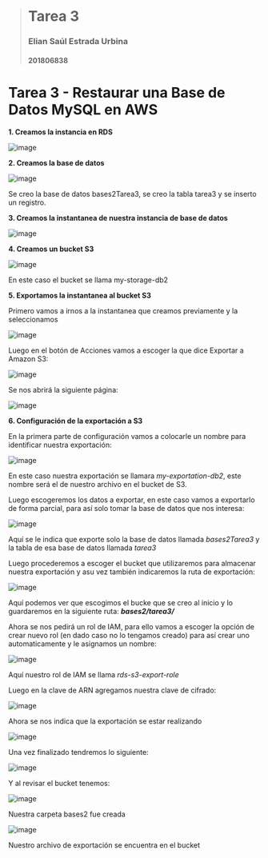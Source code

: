 > # Tarea 3
> 
> ### Elian Saúl Estrada Urbina
> 
> #### 201806838

# Tarea 3 - Restaurar una Base de Datos MySQL en AWS

**1. Creamos la instancia en RDS**

![image](.\images\01.png)

**2. Creamos la base de datos**

<img src="./images/02.png" title="" alt="image" data-align="center">

Se creo la base de datos bases2Tarea3, se creo la tabla tarea3 y se inserto un registro.

**3. Creamos la instantanea de nuestra instancia de base de datos**

![image](.\images\03.png)

**4. Creamos un bucket S3**

![image](.\images\04.png)

En este caso el bucket se llama my-storage-db2

**5. Exportamos la instantanea al bucket S3**

Primero vamos a irnos a la instantanea que creamos previamente y la seleccionamos

![image](.\images\05.png)

Luego en el botón de Acciones vamos a escoger la que dice Exportar a Amazon S3: 

![image](.\images\06.png)

Se nos abrirá la siguiente página: 

![image](.\images\07.png)

**6. Configuración de la exportación a S3**

En la primera parte de configuración vamos a colocarle un nombre para identificar nuestra exportación: 

![image](.\images\08.png)

En este caso nuestra exportación se llamara _my-exportation-db2_, este nombre será el de nuestro archivo en el bucket de S3.

Luego escogeremos los datos a exportar, en este caso vamos a exportarlo de forma parcial, para así solo tomar la base de datos que nos interesa: 

![image](.\images\09.png)

Aquí se le indica que exporte solo la base de datos llamada _bases2Tarea3_ y la tabla de esa base de datos llamada _tarea3_

Luego procederemos a escoger el bucket que utilizaremos para almacenar nuestra exportación y asu vez también indicaremos la ruta de exportación:

![image](.\images\10.png)

Aquí podemos ver que escogimos el bucke que se creo al inicio y lo guardaremos en la siguiente ruta: **_bases2/tarea3/_**

Ahora se nos pedirá un rol de IAM, para ello vamos a escoger la opción de crear nuevo rol (en dado caso no lo tengamos creado) para así crear uno automaticamente y le asignamos un nombre: 

![image](.\images\11.png)

Aquí nuestro rol de IAM se llama _rds-s3-export-role_

Luego en la clave de ARN agregamos nuestra clave de cifrado: 

![image](.\images\12.png)

Ahora se nos indica que la exportación se estar realizando 

![image](.\images\13.png)

Una vez finalizado tendremos lo siguiente: 

![image](.\images\14.png)

Y al revisar el bucket tenemos: 

![image](.\images\15.png)

Nuestra carpeta bases2 fue creada

![image](.\images\16.png)

Nuestro archivo de exportación se encuentra en el bucket

